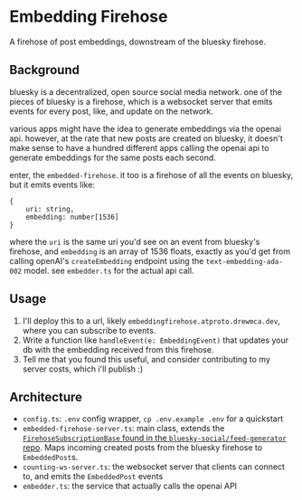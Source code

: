# Embedding Firehose

A firehose of post embeddings, downstream of the bluesky firehose.

## Background

bluesky is a decentralized, open source social media network.
one of the pieces of bluesky is a firehose, which is a
websocket server that emits events for every post, like, and update on the network.

various apps might have the idea to generate embeddings via the openai api.
however, at the rate that new posts are created on bluesky, it doesn't make sense
to have a hundred different apps calling the openai api to generate embeddings for the same posts each second.

enter, the `embedded-firehose`. it too is a firehose of all the events on bluesky, but it emits events like:

```
{
    uri: string,
    embedding: number[1536]
}
```

where the `uri` is the same uri you'd see on an event from bluesky's firehose, and `embedding`
is an array of 1536 floats, exactly as you'd get from calling openAI's `createEmbedding` endpoint
using the `text-embedding-ada-002` model. see `embedder.ts` for the actual api call.

## Usage

1. I'll deploy this to a url, likely `embeddingfirehose.atproto.drewmca.dev`, where you can subscribe to events.
2. Write a function like `handleEvent(e: EmbeddingEvent)` that updates your db with the embedding received from this firehose.
3. Tell me that you found this useful, and consider contributing to my server costs, which i'll publish :)

## Architecture

- `config.ts`: `.env` config wrapper, `cp .env.example .env` for a quickstart
- `embedded-firehose-server.ts`: main class, extends the [`FirehoseSubscriptionBase` found in the `bluesky-social/feed-generator` repo](https://github.com/bluesky-social/feed-generator/blob/9395b18214e3283f8b562fe49f026decff12e308/src/util/subscription.ts#L16). Maps incoming created posts from the bluesky firehose to `EmbeddedPost`s.
- `counting-ws-server.ts`: the websocket server that clients can connect to, and emits the `EmbeddedPost` events
- `embedder.ts`: the service that actually calls the openai API
